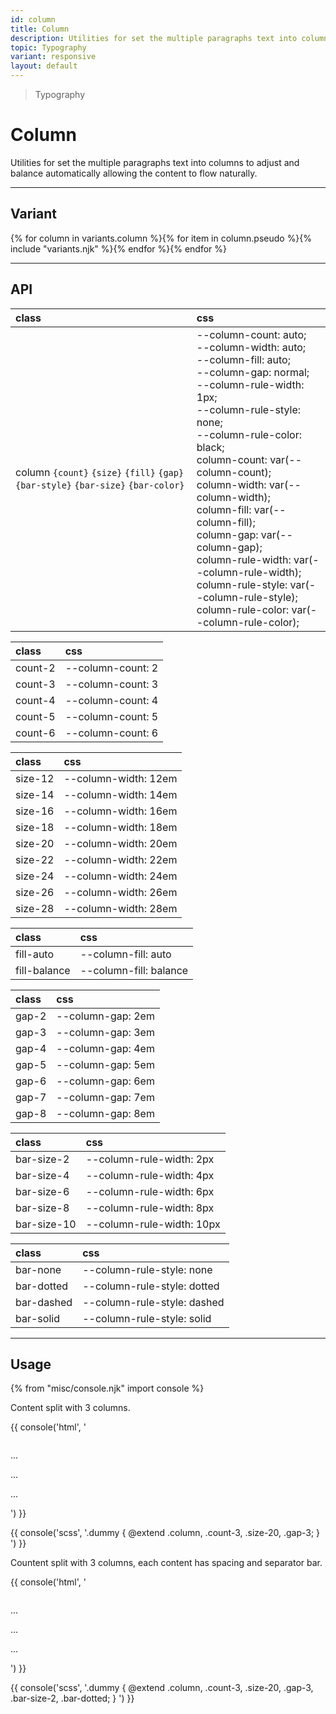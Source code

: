 ```yaml
---
id: column
title: Column
description: Utilities for set the multiple paragraphs text into columns to adjust and balance automatically allowing the content to flow naturally.
topic: Typography
variant: responsive
layout: default
---
```


> Typography

# Column

Utilities for set the multiple paragraphs text into columns to adjust and balance automatically allowing the content to flow naturally.

---

## Variant

<div class="flex flex-gap-2 flex-wrap justify-start items-center">{% for column in variants.column %}{% for item in column.pseudo %}{% include "variants.njk" %}{% endfor %}{% endfor %}</div>

---

## API

| <span class="padding-x-3 padding-y-1 text-white bg-shade-granite-5 font-semibold curve-border-md">class</span> | <span class="padding-x-3 padding-y-1 text-white bg-shade-granite-5 font-semibold curve-border-md">css</span> |
|:--|:--|
| column `{count}` `{size}` `{fill}` `{gap}` `{bar-style}` `{bar-size}` `{bar-color}` | --column-count: auto;<br> --column-width: auto;<br> --column-fill: auto;<br> --column-gap: normal;<br> --column-rule-width: 1px;<br> --column-rule-style: none;<br> --column-rule-color: black;<br> column-count: var(--column-count);<br> column-width: var(--column-width);<br> column-fill: var(--column-fill);<br> column-gap: var(--column-gap);<br> column-rule-width: var(--column-rule-width);<br> column-rule-style: var(--column-rule-style);<br> column-rule-color: var(--column-rule-color); |

| <span class="padding-x-3 padding-y-1 text-white bg-shade-granite-5 font-semibold curve-border-md">class</span> | <span class="padding-x-3 padding-y-1 text-white bg-shade-granite-5 font-semibold curve-border-md">css</span> |
|:--|:--|
| count-2 | --column-count: 2 |
| count-3 | --column-count: 3 |
| count-4 | --column-count: 4 |
| count-5 | --column-count: 5 |
| count-6 | --column-count: 6 |

| <span class="padding-x-3 padding-y-1 text-white bg-shade-granite-5 font-semibold curve-border-md">class</span> | <span class="padding-x-3 padding-y-1 text-white bg-shade-granite-5 font-semibold curve-border-md">css</span> |
|:--|:--|
| size-12 | --column-width: 12em |
| size-14 | --column-width: 14em |
| size-16 | --column-width: 16em |
| size-18 | --column-width: 18em |
| size-20 | --column-width: 20em |
| size-22 | --column-width: 22em |
| size-24 | --column-width: 24em |
| size-26 | --column-width: 26em |
| size-28 | --column-width: 28em |

| <span class="padding-x-3 padding-y-1 text-white bg-shade-granite-5 font-semibold curve-border-md">class</span> | <span class="padding-x-3 padding-y-1 text-white bg-shade-granite-5 font-semibold curve-border-md">css</span> |
|:--|:--|
| fill-auto | --column-fill: auto |
| fill-balance | --column-fill: balance |

| <span class="padding-x-3 padding-y-1 text-white bg-shade-granite-5 font-semibold curve-border-md">class</span> | <span class="padding-x-3 padding-y-1 text-white bg-shade-granite-5 font-semibold curve-border-md">css</span> |
|:--|:--|
| gap-2 | --column-gap: 2em |
| gap-3 | --column-gap: 3em |
| gap-4 | --column-gap: 4em |
| gap-5 | --column-gap: 5em |
| gap-6 | --column-gap: 6em |
| gap-7 | --column-gap: 7em |
| gap-8 | --column-gap: 8em |

| <span class="padding-x-3 padding-y-1 text-white bg-shade-granite-5 font-semibold curve-border-md">class</span> | <span class="padding-x-3 padding-y-1 text-white bg-shade-granite-5 font-semibold curve-border-md">css</span> |
|:--|:--|
| bar-size-2 | --column-rule-width: 2px |
| bar-size-4 | --column-rule-width: 4px |
| bar-size-6 | --column-rule-width: 6px |
| bar-size-8 | --column-rule-width: 8px |
| bar-size-10 |  --column-rule-width: 10px |

| <span class="padding-x-3 padding-y-1 text-white bg-shade-granite-5 font-semibold curve-border-md">class</span> | <span class="padding-x-3 padding-y-1 text-white bg-shade-granite-5 font-semibold curve-border-md">css</span> |
|:--|:--|
| bar-none | --column-rule-style: none |
| bar-dotted | --column-rule-style: dotted |
| bar-dashed | --column-rule-style: dashed |
| bar-solid | --column-rule-style: solid |

---

## Usage

{% from "misc/console.njk" import console %}

Content split with 3 columns.

{{ console('html',
'<div class="column count-3 size-20 gap-3">
    <p> ... </p>
    <p> ... </p>
    <p> ... </p>
  </div>
') }}

{{ console('scss',
'.dummy {
    @extend
      .column,
      .count-3,
      .size-20,
      .gap-3;
}
') }}

Countent split with 3 columns, each content has spacing and separator bar.

{{ console('html',
'<div class="column count-3 size-20 gap-3 ... bar-size-2 bar-dotted ... bar-tint-violet-1">
    <p> ... </p>
    <p> ... </p>
    <p> ... </p>
  </div>
') }}

{{ console('scss',
'.dummy {
    @extend
      .column,
      .count-3,
      .size-20,
      .gap-3,
      .bar-size-2,
      .bar-dotted;
}
') }}